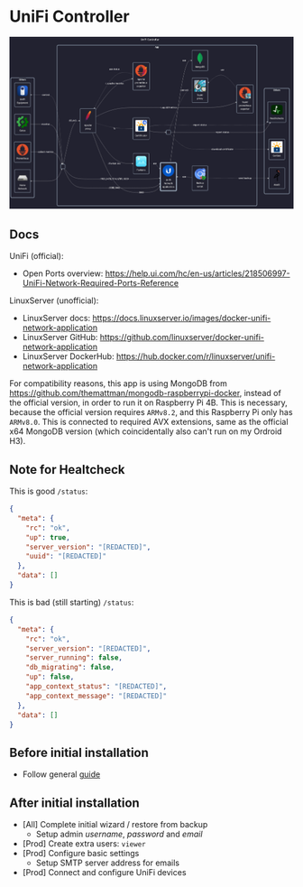 # UniFi Controller

![diagram](../../docs/diagrams/out/apps/unifi-controller.png)

## Docs

UniFi (official):

- Open Ports overview: <https://help.ui.com/hc/en-us/articles/218506997-UniFi-Network-Required-Ports-Reference>

LinuxServer (unofficial):

- LinuxServer docs: <https://docs.linuxserver.io/images/docker-unifi-network-application>
- LinuxServer GitHub: <https://github.com/linuxserver/docker-unifi-network-application>
- LinuxServer DockerHub: <https://hub.docker.com/r/linuxserver/unifi-network-application>

For compatibility reasons, this app is using MongoDB from <https://github.com/themattman/mongodb-raspberrypi-docker>,
instead of the official version, in order to run it on Raspberry Pi 4B.
This is necessary, because the official version requires `ARMv8.2`, and this Raspberry Pi only has `ARMv8.0`.
This is connected to required AVX extensions, same as the official x64 MongoDB version (which coincidentally also can't run on my Ordroid H3).

## Note for Healtcheck

This is good `/status`:

```json
{
  "meta": {
    "rc": "ok",
    "up": true,
    "server_version": "[REDACTED]",
    "uuid": "[REDACTED]"
  },
  "data": []
}
```

This is bad (still starting) `/status`:

```json
{
  "meta": {
    "rc": "ok",
    "server_version": "[REDACTED]",
    "server_running": false,
    "db_migrating": false,
    "up": false,
    "app_context_status": "[REDACTED]",
    "app_context_message": "[REDACTED]"
  },
  "data": []
}
```

## Before initial installation

- Follow general [guide](../../docs/Checklist%20for%20new%20docker-apps.md)

## After initial installation

- \[All\] Complete initial wizard / restore from backup
    - Setup admin _username_, _password_ and _email_
- \[Prod\] Create extra users: `viewer`
- \[Prod\] Configure basic settings
    - Setup SMTP server address for emails
- \[Prod\] Connect and configure UniFi devices
